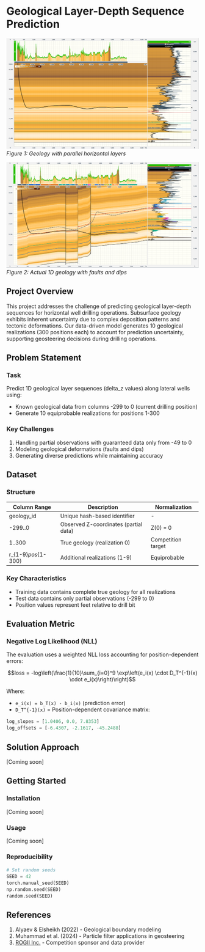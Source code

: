 # Geological Layer-Depth Sequence Prediction

![Parallel Layers](imgs/parallel-geology.png)  
*Figure 1: Geology with parallel horizontal layers*

![Faults and Dips](imgs/1d-geology.png)  
*Figure 2: Actual 1D geology with faults and dips*

## Project Overview
This project addresses the challenge of predicting geological layer-depth sequences for horizontal well drilling operations. Subsurface geology exhibits inherent uncertainty due to complex deposition patterns and tectonic deformations. Our data-driven model generates 10 geological realizations (300 positions each) to account for prediction uncertainty, supporting geosteering decisions during drilling operations.

## Problem Statement
### Task
Predict 1D geological layer sequences (delta_z values) along lateral wells using:
- Known geological data from columns -299 to 0 (current drilling position)
- Generate 10 equiprobable realizations for positions 1-300

### Key Challenges
1. Handling partial observations with guaranteed data only from -49 to 0
2. Modeling geological deformations (faults and dips)
3. Generating diverse predictions while maintaining accuracy

## Dataset
### Structure
| Column Range        | Description                                  | Normalization      |
|---------------------|----------------------------------------------|--------------------|
| geology_id          | Unique hash-based identifier                 | -                  |
| -299..0             | Observed Z-coordinates (partial data)       | Z(0) = 0           |
| 1..300              | True geology (realization 0)                | Competition target |
| r_{1-9}_pos_{1-300} | Additional realizations (1-9)               | Equiprobable       |

### Key Characteristics
- Training data contains complete true geology for all realizations
- Test data contains only partial observations (-299 to 0)
- Position values represent feet relative to drill bit

## Evaluation Metric
### Negative Log Likelihood (NLL)
The evaluation uses a weighted NLL loss accounting for position-dependent errors:

```math
loss = -log\left(\frac{1}{10}\sum_{i=0}^9 \exp\left(e_i(x) \cdot D_T^{-1}(x) \cdot e_i(x)\right)\right)
```

Where:
- `e_i(x) = b_T(x) - b_i(x)` (prediction error)
- `D_T^{-1}(x)` = Position-dependent covariance matrix:
```python
log_slopes = [1.0406, 0.0, 7.8353]
log_offsets = [-6.4307, -2.1617, -45.2488]
```

## Solution Approach
[Coming soon]

## Getting Started
### Installation
[Coming soon]

### Usage
[Coming soon]

### Reproducibility
```python
# Set random seeds
SEED = 42
torch.manual_seed(SEED)
np.random.seed(SEED)
random.seed(SEED)
```

## References
1. Alyaev & Elsheikh (2022) - Geological boundary modeling
2. Muhammad et al. (2024) - Particle filter applications in geosteering
3. [ROGII Inc.](https://www.rogii.com/) - Competition sponsor and data provider